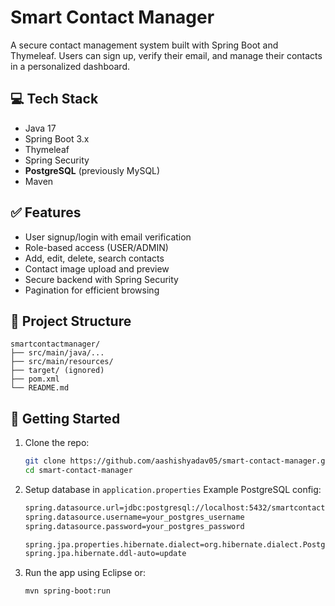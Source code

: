 # Smart Contact Manager

A secure contact management system built with Spring Boot and Thymeleaf. Users can sign up, verify their email, and manage their contacts in a personalized dashboard.

## 💻 Tech Stack

- Java 17
- Spring Boot 3.x
- Thymeleaf
- Spring Security
- **PostgreSQL** (previously MySQL)
- Maven

## ✅ Features

- User signup/login with email verification
- Role-based access (USER/ADMIN)
- Add, edit, delete, search contacts
- Contact image upload and preview
- Secure backend with Spring Security
- Pagination for efficient browsing

## 📁 Project Structure


```
smartcontactmanager/
├── src/main/java/...
├── src/main/resources/
├── target/ (ignored)
├── pom.xml
└── README.md
```

## 🚀 Getting Started

1. Clone the repo:
   ```bash
   git clone https://github.com/aashishyadav05/smart-contact-manager.git
   cd smart-contact-manager

   ```
2. Setup database in `application.properties`
   Example PostgreSQL config:
   ```bash
   spring.datasource.url=jdbc:postgresql://localhost:5432/smartcontactdb
   spring.datasource.username=your_postgres_username
   spring.datasource.password=your_postgres_password
   
   spring.jpa.properties.hibernate.dialect=org.hibernate.dialect.PostgreSQLDialect
   spring.jpa.hibernate.ddl-auto=update
   ```
   
4. Run the app using Eclipse or:
   ```bash
   mvn spring-boot:run
   ```
